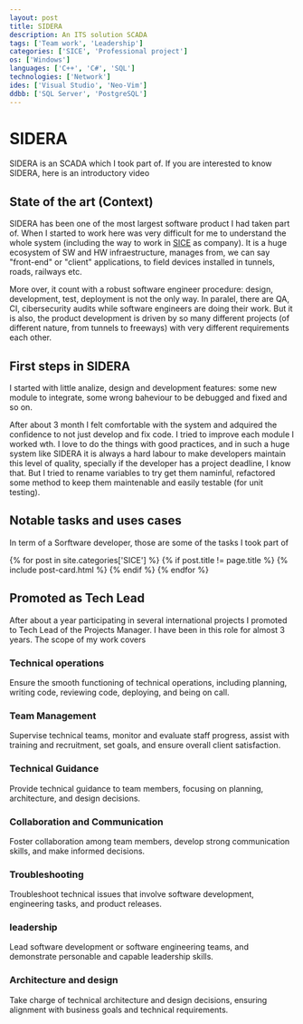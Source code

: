 ```yaml
---
layout: post
title: SIDERA
description: An ITS solution SCADA
tags: ['Team work', 'Leadership']
categories: ['SICE', 'Professional project']
os: ['Windows']
languages: ['C++', 'C#', 'SQL']
technologies: ['Network']
ides: ['Visual Studio', 'Neo-Vim']
ddbb: ['SQL Server', 'PostgreSQL']
---
```


# SIDERA
SIDERA is an SCADA which I took part of. If you are interested to know SIDERA, here is an introductory video

## State of the art (Context)
SIDERA has been one of the most largest software product I had taken part of. When I started to work here was very difficult for me to understand the whole system (including the way to work in [SICE](/career/#sice-its-2021now) as company). It is a huge ecosystem of SW and HW infraestructure, manages from, we can say "front-end" or "client" applications, to field devices installed in tunnels, roads, railways etc. 

More over, it count with a robust software engineer procedure: design, development, test, deployment is not the only way. In paralel, there are QA, CI, cibersecurity audits while software engineers are doing their work. But it is also, the product development is driven by so many different projects (of different nature, from tunnels to freeways) with very different requirements each other.

## First steps in SIDERA
I started with little analize, design and development features: some new module to integrate, some wrong baheviour to be debugged and fixed and so on.

After about 3 month I felt comfortable with the system and adquired the confidence to not just develop and fix code. I tried to improve each module I worked wth. I love to do the things with good practices, and in such a huge system like SIDERA it is always a hard labour to make developers maintain this level of quality, specially if the developer has a project deadline, I know that. But I tried to rename variables to try get them naminful, refactored some method to keep them maintenable and easily testable (for unit testing).

## Notable tasks and uses cases
In term of a Sorftware developer, those are some of the tasks I took part of
<div class="posts">
    {% for post in site.categories['SICE'] %}
        {% if post.title != page.title %}
            {% include post-card.html %}
        {% endif %}
    {% endfor %}
</div>

## Promoted as Tech Lead
After about a year participating in several international projects I promoted to Tech Lead of the Projects Manager. I have been in this role for almost 3 years. The scope of my work covers

### Technical operations
Ensure the smooth functioning of technical operations, including planning, writing code, reviewing code, deploying, and being on call.

### Team Management
Supervise technical teams, monitor and evaluate staff progress, assist with training and recruitment, set goals, and ensure overall client satisfaction.

### Technical Guidance
Provide technical guidance to team members, focusing on planning, architecture, and design decisions.

### Collaboration and Communication
Foster collaboration among team members, develop strong communication skills, and make informed decisions.

### Troubleshooting
Troubleshoot technical issues that involve software development, engineering tasks, and product releases.

### leadership
Lead software development or software engineering teams, and demonstrate personable and capable leadership skills.

### Architecture and design
Take charge of technical architecture and design decisions, ensuring alignment with business goals and technical requirements.

